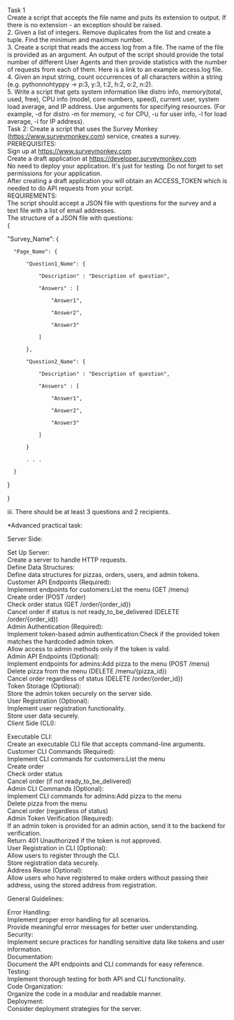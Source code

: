 Task 1  
Create a script that accepts the file name and puts its extension to output. If there is no extension - an exception should be raised.  
2. Given a list of integers. Remove duplicates from the list and create a tuple. Find the minimum and maximum number.  
3. Create a script that reads the access log from a file. The name of the file is provided as an argument. An output of the script should provide the total number of different User Agents and then provide statistics with the number of requests from each of them. Here is a link to an example access.log file.  
4. Given an input string, count occurrences of all characters within a string (e.g. pythonnohtyppy -> p:3, y:3, t:2, h:2, o:2, n:2).  
5. Write a script that gets system information like distro info, memory(total, used, free), CPU info (model, core numbers, speed), current user, system load average, and IP address. Use arguments for specifying resources. (For example, -d for distro -m for memory, -c for CPU, -u for user info, -l for load average, -i for IP address).  
Task 2: Create a script that uses the Survey Monkey (https://www.surveymonkey.com) service, creates a survey.  
PREREQUISITES:  
Sign up at https://www.surveymonkey.com   
Create a draft application at https://developer.surveymonkey.com     
No need to deploy your application. It's just for testing. Do not forget to set permissions for your application.  
After creating a draft application you will obtain an ACCESS_TOKEN which is needed to do API requests from your script.  
REQUIREMENTS:  
The script should accept a JSON file with questions for the survey and a text file with a list of email addresses.  
The structure of a JSON file with questions:  
{

   "Survey_Name": {

      "Page_Name": {

          "Question1_Name": {

              "Description" : "Description of question",

              "Answers" : [

                  "Answer1",

                  "Answer2",

                  "Answer3"

              ]

          },

          "Question2_Name": {

              "Description" : "Description of question",

              "Answers" : [

                  "Answer1",

                  "Answer2",

                  "Answer3"

              ]

          }

          . . .

      }

   }

}

iii.     There should be at least 3 questions and 2 recipients.


*Advanced practical task:  


Server Side:  

Set Up Server:  
Create a server to handle HTTP requests.  
Define Data Structures:  
Define data structures for pizzas, orders, users, and admin tokens.  
Customer API Endpoints (Required):  
Implement endpoints for customers:List the menu (GET /menu)  
Create order (POST /order)  
Check order status (GET /order/{order_id})  
Cancel order if status is not ready_to_be_delivered (DELETE /order/{order_id})  
Admin Authentication (Required):  
Implement token-based admin authentication:Check if the provided token matches the hardcoded admin token.  
Allow access to admin methods only if the token is valid.  
Admin API Endpoints (Optional):  
Implement endpoints for admins:Add pizza to the menu (POST /menu)  
Delete pizza from the menu (DELETE /menu/{pizza_id})  
Cancel order regardless of status (DELETE /order/{order_id})  
Token Storage (Optional):  
Store the admin token securely on the server side.  
User Registration (Optional):  
Implement user registration functionality.  
Store user data securely.  
Client Side (CLI):  

Executable CLI:  
Create an executable CLI file that accepts command-line arguments.  
Customer CLI Commands (Required):  
Implement CLI commands for customers:List the menu  
Create order  
Check order status  
Cancel order (if not ready_to_be_delivered)  
Admin CLI Commands (Optional):  
Implement CLI commands for admins:Add pizza to the menu  
Delete pizza from the menu  
Cancel order (regardless of status)  
Admin Token Verification (Required):  
If an admin token is provided for an admin action, send it to the backend for verification.  
Return 401 Unauthorized if the token is not approved.  
User Registration in CLI (Optional):  
Allow users to register through the CLI.  
Store registration data securely.  
Address Reuse (Optional):  
Allow users who have registered to make orders without passing their address, using the stored address from registration.  

General Guidelines:  

Error Handling:  
Implement proper error handling for all scenarios.  
Provide meaningful error messages for better user understanding.  
Security:  
Implement secure practices for handling sensitive data like tokens and user information.  
Documentation:  
Document the API endpoints and CLI commands for easy reference.  
Testing:  
Implement thorough testing for both API and CLI functionality.  
Code Organization:  
Organize the code in a modular and readable manner.  
Deployment:  
Consider deployment strategies for the server.  

